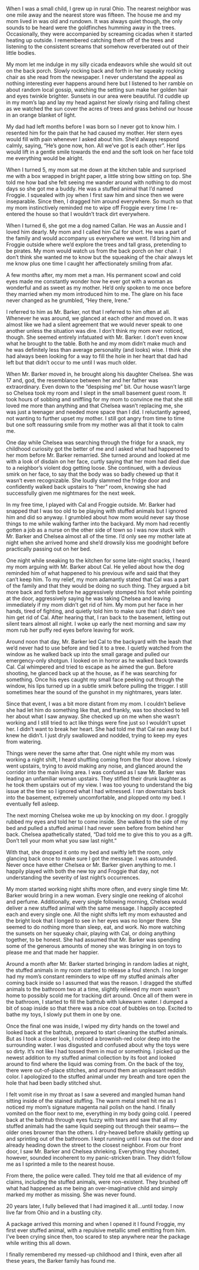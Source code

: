 When I was a small child, I grew up in rural Ohio. The nearest neighbor was one mile away and the nearest store was fifteen. The house me and my mom lived in was old and rundown. It was always quiet though, the only sounds to be heard were the goldfinches humming away in the trees. Occasionally, they were accompanied by screaming cicadas when it started heating up outside. I remembered catching them off of the trees and listening to the consistent screams that somehow reverberated out of their little bodies.

My mom let me indulge in my silly cicada endeavors while she would sit out on the back porch. Slowly rocking back and forth in her squeaky rocking chair as she read from the newspaper. I never understand the appeal as nothing interesting ever happens around here but I listened to her ramble on about random local gossip, watching the setting sun make her golden hair and eyes twinkle brighter. Sunsets in our area were beautiful. I’d cuddle up in my mom’s lap and lay my head against her slowly rising and falling chest as we watched the sun cover the acres of trees and grass behind our house in an orange blanket of light.

My dad had left months before I was born so I never got to know him. I resented him for the pain that he had caused my mother. Her stern eyes would fill with pain whenever I asked about him. She’d always respond calmly, saying, “He’s gone now, hon. All we’ve got is each other”. Her lips would lift in a gentle smile towards the end and the soft look on her face told me everything would be alright. 

When I turned 5, my mom sat me down at the kitchen table and surprised me with a box wrapped in bright paper, a little string bow sitting on top. She told me how bad she felt seeing me wander around with nothing to do most days so she got me a buddy. He was a stuffed animal that I’d named Froggie. I squealed with joy when I first saw him and since then we were inseparable. Since then, I dragged him around everywhere. So much so that my mom instinctively reminded me to wipe off Froggie every time I re-entered the house so that I wouldn’t track dirt everywhere. 

When I turned 6, she got me a dog named Callan. He was an Aussie and I loved him dearly. My mom and I called him Cal for short. He was a part of the family and would accompany us everywhere we went. I’d bring him and Froggie outside where we’d explore the trees and tall grass, pretending to be pirates. My mom would watch us from the back porch on her chair. I don’t think she wanted me to know but the squeaking of the chair always let me know plus one time I caught her affectionately smiling from afar. 

A few months after, my mom met a man. His permanent scowl and cold eyes made me constantly wonder how he ever got with a woman as wonderful and as sweet as my mother. He’d only spoken to me once before they married when my mom introduced him to me. The glare on his face never changed as he grumbled, “Hey there, Irene.” 

I referred to him as Mr. Barker, not that I referred to him often at all. Whenever he was around, we glanced at each other and moved on. It was almost like we had a silent agreement that we would never speak to one another unless the situation was dire. I don’t think my mom ever noticed, though. She seemed entirely infatuated with Mr. Barker. I don’t even know what he brought to the table. Both he and my mom didn’t make much and he was definitely less than average personality (and looks) wise. I think she had always been looking for a way to fill the hole in her heart that dad had left but that didn’t occur to me until I was much older.

When Mr. Barker moved in, he brought along his daughter Chelsea. She was 17 and, god, the resemblance between her and her father was extraordinary. Even down to the “despising me” bit. Our house wasn’t large so Chelsea took my room and I slept in the small basement guest room. It took hours of sobbing and sniffling for my mom to convince me that she still loved me more than anything and that Chelsea wasn’t replacing me, she was just a teenager and needed more space than I did. I reluctantly agreed, not wanting to further upset my mother. I still got angry from time to time but one soft reassuring smile from my mother was all that it took to calm me. 

One day while Chelsea was searching through the fridge for a snack, my childhood curiosity got the better of me and I asked what had happened to her mom before Mr. Barker remarried.  She turned around and looked at me with a look of disdain on her face, curtly saying that her mom had died due to a neighbor’s violent dog getting loose. She continued, with a devious smirk on her face, to say that the body was so badly chewed up that it wasn’t even recognizable. She loudly slammed the fridge door and confidently walked back upstairs to “her” room, knowing she had successfully given me nightmares for the next week.

In my free time, I played with Cal and Froggie outside. Mr. Barker had snapped that I was too old to be playing with stuffed animals but I ignored him and did so anyway. I grumbled about how mom would never say those things to me while walking farther into the backyard. My mom had recently gotten a job as a nurse on the other side of town so I was now stuck with Mr. Barker and Chelsea almost all of the time. I’d only see my mother late at night when she arrived home and she’d drowsily kiss me goodnight before practically passing out on her bed.

One night while sneaking to the kitchen for some late-night snacks, I heard my mom arguing with Mr. Barker about Cal. He yelled about how the dog reminded him of what happened to his previous wife and said that they can’t keep him. To my relief, my mom adamantly stated that Cal was a part of the family and that they would be doing no such thing. They argued a bit more back and forth before he aggressively stomped his foot while pointing at the door, aggressively saying he was taking Chelsea and leaving immediately if my mom didn’t get rid of him. My mom put her face in her hands, tired of fighting, and quietly told him to make sure that I didn’t see him get rid of Cal. After hearing that, I ran back to the basement, letting out silent tears almost all night. I woke up early the next morning and saw my mom rub her puffy red eyes before leaving for work. 

Around noon that day, Mr. Barker led Cal to the backyard with the leash that we’d never had to use before and tied it to a tree. I quietly watched from the window as he walked back up into the small garage and pulled our emergency-only shotgun. I looked on in horror as he walked back towards Cal. Cal whimpered and tried to escape as he aimed the gun. Before shooting, he glanced back up at the house, as if he was searching for something. Once his eyes caught my small face peeking out through the window, his lips turned up in a subtle smirk before pulling the trigger. I still sometimes hear the sound of the gunshot in my nightmares, years later.

Since that event, I was a bit more distant from my mom. I couldn’t believe she had let him do something like that, and frankly, was too shocked to tell her about what I saw anyway. She checked up on me when she wasn’t working and I still tried to act like things were fine just so I wouldn’t upset her. I didn’t want to break her heart. She had told me that Cal ran away but I knew he didn’t. I just dryly swallowed and nodded, trying to keep my eyes from watering.

Things were never the same after that. One night while my mom was working a night shift, I heard shuffling coming from the floor above. I slowly went upstairs, trying to avoid making any noise, and glanced around the corridor into the main living area. I was confused as I saw Mr. Barker was leading an unfamiliar woman upstairs. They stifled their drunk laughter as he took them upstairs out of my view. I was too young to understand the big issue at the time so I ignored what I had witnessed. I ran downstairs back into the basement, extremely uncomfortable, and plopped onto my bed. I eventually fell asleep. 

The next morning Chelsea woke me up by knocking on my door. I groggily rubbed my eyes and told her to come inside. She walked to the side of my bed and pulled a stuffed animal I had never seen before from behind her back. Chelsea apathetically stated, “Dad told me to give this to you as a gift. Don’t tell your mom what you saw last night.” 

With that, she dropped it onto my bed and swiftly left the room, only glancing back once to make sure I got the message. I was astounded. Never once have either Chelsea or Mr. Barker given anything to me. I happily played with both the new toy and Froggie that day, not understanding the severity of last night’s occurrences. 

My mom started working night shifts more often, and every single time Mr. Barker would bring in a new woman. Every single one reeking of alcohol and perfume. Additionally, every single following morning, Chelsea would deliver a new stuffed animal with the same message. I happily accepted each and every single one. All the night shifts left my mom exhausted and the bright look that I longed to see in her eyes was no longer there. She seemed to do nothing more than sleep, eat, and work. No more watching the sunsets on her squeaky chair, playing with Cal, or doing anything together, to be honest. She had assumed that Mr. Barker was spending some of the generous amounts of money she was bringing in on toys to please me and that made her happier. 

Around a month after Mr. Barker started bringing in random ladies at night, the stuffed animals in my room started to release a foul stench. I no longer had my mom’s constant reminders to wipe off my stuffed animals after coming back inside so I assumed that was the reason. I dragged the stuffed animals to the bathroom two at a time, slightly relieved my mom wasn’t home to possibly scold me for tracking dirt around. Once all of them were in the bathroom, I started to fill the bathtub with lukewarm water. I dumped a bit of soap inside so that there was a nice coat of bubbles on top. Excited to bathe my toys, I slowly put them in one by one.

Once the final one was inside, I wiped my dirty hands on the towel and looked back at the bathtub, prepared to start cleaning the stuffed animals. But as I took a closer look, I noticed a brownish-red color deep into the surrounding water. I was disgusted and confused about why the toys were so dirty. It’s not like I had tossed them in mud or something. I picked up the newest addition to my stuffed animal collection by its foot and looked around to find where the liquid was coming from. On the back of the toy, there were out-of-place stitches, and around them an unpleasant reddish color. I apologized to the stuffed animal under my breath and tore open the hole that had been badly stitched shut. 

I felt vomit rise in my throat as I saw a severed and mangled human hand sitting inside of the stained stuffing. The warm metal smell hit me as I noticed my mom’s signature magenta nail polish on the hand. I finally vomited on the floor next to me, everything in my body going cold. I peered back at the bathtub through eyes fuzzy with tears and saw that all my stuffed animals had the same liquid seeping out through their seams— the older ones browner than the others. I dry-heaved before shakily getting up and sprinting out of the bathroom. I kept running until I was out the door and already heading down the street to the closest neighbor. From our front door, I saw Mr. Barker and Chelsea shrieking. Everything they shouted, however, sounded incoherent to my panic-stricken brain. They didn’t follow me as I sprinted a mile to the nearest house.

From there, the police were called. They told me that all evidence of my claims, including the stuffed animals, were non-existent. They brushed off what had happened as me being an over-imaginative child and simply marked my mother as missing. She was never found.

20 years later, I fully believed that I had imagined it all…until today. I now live far from Ohio and in a bustling city.

A package arrived this morning and when I opened it I found Froggie, my first ever stuffed animal, with a repulsive metallic smell emitting from him. I’ve been crying since then, too scared to step anywhere near the package while writing this all down.

I finally remembered my messed-up childhood and I think, even after all these years, the Barker family has found me.